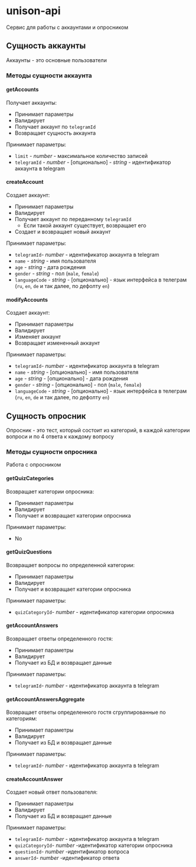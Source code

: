 # unison-api

Сервис для работы с аккаунтами и опросником

## Сущность аккаунты

Аккаунты - это основные пользователи

### Методы сущности аккаунта

#### getAccounts

Получает аккаунты:

- Принимает параметры
- Валидирует
- Получает аккаунт по `telegramId`
- Возвращает сущность аккаунта

Принимает параметры:

- `limit` - *number* - максимальное количество записей
- `telegramId` - *number* - [опционально] - *string*  - идентификатор аккаунта в telegram

#### createAccount

Создает аккаунт:

- Принимает параметры
- Валидирует
- Получает аккаунт по переданному `telegramId`
    - Если такой аккаунт существует, возвращает его
- Создает и возвращает новый аккаунт

Принимает параметры:

- `telegramId`- *number* - идентификатор аккаунта в telegram
- `name` - *string* - имя пользователя
- `age` - *string* - дата рождения
- `gender` - *string* - пол (`male`, `female`)
- `languageCode` - *string* - [опционально] - язык интерфейса в телеграм (`ru`, `en`, `de` и так далее, по дефолту `en`)

#### modifyAccounts

Создает аккаунт:

- Принимает параметры
- Валидирует
- Изменяет аккаунт
- Возвращает измененный аккаунт

Принимает параметры:

- `telegramId`- *number* - идентификатор аккаунта в telegram
- `name` - *string* - [опционально] - имя пользователя
- `age` - *string* - [опционально] - дата рождения
- `gender` - *string* - [опционально] - пол (`male`, `female`)
- `languageCode` - *string* - [опционально] - язык интерфейса в телеграм (`ru`, `en`, `de` и так далее, по дефолту `en`)

## Сущность опросник

Опросник - это тест, который состоит из категорий, в каждой категории вопроси и по 4 ответа к каждому вопросу

### Методы сущности опросника

Работа с опросником

#### getQuizCategories

Возвращает категории опросника:

- Принимает параметры
- Валидирует
- Получает и возвращает категории опросника

Принимает параметры:

- No

#### getQuizQuestions

Возвращает вопросы по определенной категории:

- Принимает параметры
- Валидирует
- Получает и возвращает категории опросника

Принимает параметры:

- `quizCategoryId`- *number* - идентификатор категории опросника

#### getAccountAnswers

Возвращает ответы определенного гостя:

- Принимает параметры
- Валидирует
- Получает из БД и возвращает данные

Принимает параметры:

- `telegramId`- *number* - идентификатор аккаунта в telegram

#### getAccountAnswersAggregate

Возвращает ответы определенного гостя сгруппированные по категориям:

- Принимает параметры
- Валидирует
- Получает из БД и возвращает данные

Принимает параметры:

- `telegramId`- *number* - идентификатор аккаунта в telegram


#### createAccountAnswer

Создает новый ответ пользователя:

- Принимает параметры
- Валидирует
- Получает из БД и возвращает данные

Принимает параметры:

- `telegramId`- *number* - идентификатор аккаунта в telegram
- `quizCategoryId`- *number* -идентификатор категории опросника
- `questionId`- *number* -идентификатор вопроса
- `answerId`- *number* -идентификатор ответа

